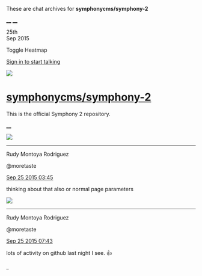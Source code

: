 These are chat archives for **symphonycms/symphony-2**

[__](/symphonycms/symphony-2/archives/2015/09/26)
[__](/symphonycms/symphony-2/archives/2015/09/24)

25th  
Sep 2015

Toggle Heatmap

[Sign in to start talking](/login?action=login&button=archive-login)

![](https://avatars-02.gitter.im/group/iv/3/57542c45c43b8c601977197e?s=48)

#  [symphonycms/symphony-2](/symphonycms/symphony-2)

This is the official Symphony 2 repository.

[ __ ](/orgs/symphonycms/rooms "More symphonycms rooms" )

![](https://avatars2.githubusercontent.com/u/857982?v=3&s=30)

__ __

Rudy Montoya Rodriguez

@moretaste

[Sep 25 2015
03:45](https://gitter.im/symphonycms/symphony-2?at=5604c371e85e8d337252cf0f ""
)

thinking about that also or normal page parameters

![](https://avatars2.githubusercontent.com/u/857982?v=3&s=30)

__ __

Rudy Montoya Rodriguez

@moretaste

[Sep 25 2015
07:43](https://gitter.im/symphonycms/symphony-2?at=5604fb25a0ecf0e07a8eb676 ""
)

lots of activity on github last night I see. :thumbsup:

_


